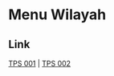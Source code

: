 # Menu Wilayah

## Link

[TPS 001](https://github.com/gigit-pemilu/pemilu-2024-62-kalimantan-tengah/tree/main/pilpres/hitung-suara/sub/62-kalimantan-tengah/sub/11-pulang-pisau/sub/04-banama-tingang/sub/2001-manen-paduran/sub/001-tps)
 | 
[TPS 002](https://github.com/gigit-pemilu/pemilu-2024-62-kalimantan-tengah/tree/main/pilpres/hitung-suara/sub/62-kalimantan-tengah/sub/11-pulang-pisau/sub/04-banama-tingang/sub/2001-manen-paduran/sub/002-tps)

